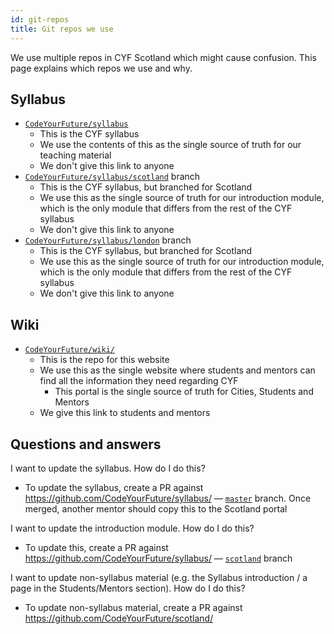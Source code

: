 ```yaml
---
id: git-repos
title: Git repos we use
---
```


We use multiple repos in CYF Scotland which might cause confusion.
This page explains which repos we use and why.

## Syllabus

- [`CodeYourFuture/syllabus`](https://github.com/CodeYourFuture/syllabus/tree/master)
  - This is the CYF syllabus
  - We use the contents of this as the single source of truth for our teaching material
  - We don't give this link to anyone
- [`CodeYourFuture/syllabus/scotland`](https://github.com/CodeYourFuture/syllabus/tree/scotland) branch
  - This is the CYF syllabus, but branched for Scotland
  - We use this as the single source of truth for our introduction module, which is the only module that differs from the rest of the CYF syllabus
  - We don't give this link to anyone
- [`CodeYourFuture/syllabus/london`](https://github.com/CodeYourFuture/syllabus/tree/london) branch
  - This is the CYF syllabus, but branched for Scotland
  - We use this as the single source of truth for our introduction module, which is the only module that differs from the rest of the CYF syllabus
  - We don't give this link to anyone

## Wiki

- [`CodeYourFuture/wiki/`](https://github.com/CodeYourFuture/wiki/)
  - This is the repo for this website
  - We use this as the single website where students and mentors can find all the information they need regarding CYF
    - This portal is the single source of truth for Cities, Students and Mentors
  - We give this link to students and mentors

## Questions and answers

I want to update the syllabus. How do I do this?

- To update the syllabus, create a PR against https://github.com/CodeYourFuture/syllabus/ — [`master`](https://github.com/CodeYourFuture/syllabus/tree/master) branch.
  Once merged, another mentor should copy this to the Scotland portal

I want to update the introduction module. How do I do this?

- To update this, create a PR against https://github.com/CodeYourFuture/syllabus/ — [`scotland`](https://github.com/CodeYourFuture/syllabus/tree/scotland) branch

I want to update non-syllabus material (e.g. the Syllabus introduction / a page in the Students/Mentors section). How do I do this?

- To update non-syllabus material, create a PR against https://github.com/CodeYourFuture/scotland/
